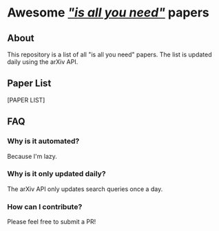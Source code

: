 # Awesome <u>***"is all you need"***</u> papers

## About

This repository is a list of all "is all you need" papers. The list is updated daily using the arXiv API.

## Paper List

[PAPER LIST]

## FAQ

### Why is it automated?
Because I'm lazy.

### Why is it only updated daily?
The arXiv API only updates search queries once a day.

### How can I contribute?
Please feel free to submit a PR!
